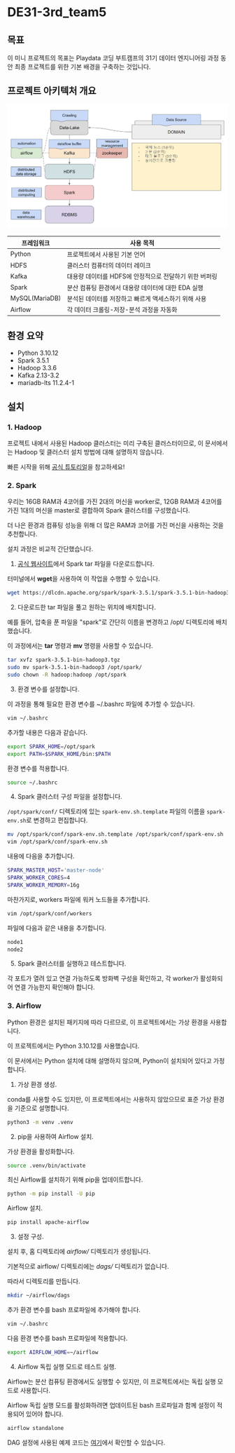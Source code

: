 # DE31-3rd_team5

## 목표
이 미니 프로젝트의 목표는 Playdata 코딩 부트캠프의 31기 데이터 엔지니어링 과정 동안 최종 프로젝트를 위한 기본 배경을 구축하는 것입니다.

## 프로젝트 아키텍처 개요
![image](./attachments/overall.png)

|프레임워크|사용 목적|
|---|---|
|Python|프로젝트에서 사용된 기본 언어|
|HDFS|클러스터 컴퓨터의 데이터 레이크|
|Kafka|대용량 데이터를 HDFS에 안정적으로 전달하기 위한 버퍼링|
|Spark|분산 컴퓨팅 환경에서 대용량 데이터에 대한 EDA 실행|
|MySQL(MariaDB)|분석된 데이터를 저장하고 빠르게 액세스하기 위해 사용|
|Airflow|각 데이터 크롤링-저장-분석 과정을 자동화|

## 환경 요약
- Python 3.10.12
- Spark 3.5.1
- Hadoop 3.3.6
- Kafka 2.13-3.2
- mariadb-lts 11.2.4-1

## 설치
### 1. Hadoop
프로젝트 내에서 사용된 Hadoop 클러스터는 미리 구축된 클러스터이므로, 이 문서에서는 Hadoop 및 클러스터 설치 방법에 대해 설명하지 않습니다.

빠른 시작을 위해 [공식 튜토리얼](https://hadoop.apache.org/docs/stable/hadoop-project-dist/hadoop-common/SingleCluster.html)을 참고하세요!

### 2. Spark
우리는 16GB RAM과 4코어를 가진 2대의 머신을 worker로, 12GB RAM과 4코어를 가진 1대의 머신을 master로 결합하여 Spark 클러스터를 구성했습니다. 

더 나은 환경과 컴퓨팅 성능을 위해 더 많은 RAM과 코어를 가진 머신을 사용하는 것을 추천합니다.

설치 과정은 비교적 간단했습니다.
1) [공식 웹사이트](https://dlcdn.apache.org/spark/spark-3.5.1/spark-3.5.1-bin-hadoop3.tgz)에서 Spark tar 파일을 다운로드합니다.

터미널에서 **wget**을 사용하여 이 작업을 수행할 수 있습니다.

```bash
wget https://dlcdn.apache.org/spark/spark-3.5.1/spark-3.5.1-bin-hadoop3.tgz
```
2) 다운로드한 tar 파일을 풀고 원하는 위치에 배치합니다.

예를 들어, 압축을 푼 파일을 "spark"로 간단히 이름을 변경하고 /opt/ 디렉토리에 배치했습니다.

이 과정에서는 **tar** 명령과 **mv** 명령을 사용할 수 있습니다.

```bash
tar xvfz spark-3.5.1-bin-hadoop3.tgz
sudo mv spark-3.5.1-bin-hadoop3 /opt/spark/
sudo chown -R hadoop:hadoop /opt/spark
```

3) 환경 변수를 설정합니다.

이 과정을 통해 필요한 환경 변수를 ~/.bashrc 파일에 추가할 수 있습니다.

```bash
vim ~/.bashrc
```

추가할 내용은 다음과 같습니다.

```bash
export SPARK_HOME=/opt/spark
export PATH=$SPARK_HOME/bin:$PATH
```

환경 변수를 적용합니다.

```bash
source ~/.bashrc
```

4) Spark 클러스터 구성 파일을 설정합니다.

`/opt/spark/conf/` 디렉토리에 있는 `spark-env.sh.template` 파일의 이름을 `spark-env.sh`로 변경하고 편집합니다.

```bash
mv /opt/spark/conf/spark-env.sh.template /opt/spark/conf/spark-env.sh
vim /opt/spark/conf/spark-env.sh
```

내용에 다음을 추가합니다.

```bash
SPARK_MASTER_HOST='master-node'
SPARK_WORKER_CORES=4
SPARK_WORKER_MEMORY=16g
```

마찬가지로, workers 파일에 워커 노드들을 추가합니다.

```bash
vim /opt/spark/conf/workers
```

파일에 다음과 같은 내용을 추가합니다.

```sh
node1
node2
```

5) Spark 클러스터를 실행하고 테스트합니다.

각 포트가 열려 있고 연결 가능하도록 방화벽 구성을 확인하고, 각 worker가 활성화되어 연결 가능한지 확인해야 합니다.

### 3. Airflow

Python 환경은 설치된 패키지에 따라 다르므로, 이 프로젝트에서는 가상 환경을 사용합니다.

이 프로젝트에서는 Python 3.10.12를 사용했습니다.

이 문서에서는 Python 설치에 대해 설명하지 않으며, Python이 설치되어 있다고 가정합니다.

1) 가상 환경 생성.

conda를 사용할 수도 있지만, 이 프로젝트에서는 사용하지 않았으므로 표준 가상 환경을 기준으로 설명합니다.

```bash
python3 -m venv .venv
```

2) pip을 사용하여 Airflow 설치.

가상 환경을 활성화합니다.

```bash
source .venv/bin/activate
```

최신 Airflow를 설치하기 위해 pip을 업데이트합니다.

```bash
python -m pip install -U pip
```

Airflow 설치.

```bash
pip install apache-airflow
```

3) 설정 구성.

설치 후, 홈 디렉토리에 *airflow/* 디렉토리가 생성됩니다.

기본적으로 airflow/ 디렉토리에는 *dags/* 디렉토리가 없습니다.

따라서 디렉토리를 만듭니다.

```bash
mkdir ~/airflow/dags
```

추가 환경 변수를 bash 프로파일에 추가해야 합니다.

```bash
vim ~/.bashrc
```

다음 환경 변수를 bash 프로파일에 적용합니다.

```bash
export AIRFLOW_HOME=~/airflow
```

4) Airflow 독립 실행 모드로 테스트 실행.

Airflow는 분산 컴퓨팅 환경에서도 실행할 수 있지만, 이 프로젝트에서는 독립 실행 모드로 사용합니다.

Airflow 독립 실행 모드를 활성화하려면 업데이트된 bash 프로파일과 함께 설정이 적용되어 있어야 합니다.

```bash
airflow standalone
```

DAG 설정에 사용된 예제 코드는 [여기](./airflow_sample/dag_example.py)에서 확인할 수 있습니다.
